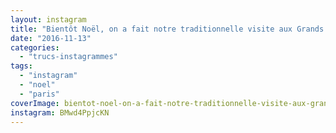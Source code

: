 ```yaml
---
layout: instagram
title: "Bientôt Noël, on a fait notre traditionnelle visite aux Grands Magasins #galerieslafayette #noel #paris"
date: "2016-11-13"
categories: 
  - "trucs-instagrammes"
tags: 
  - "instagram"
  - "noel"
  - "paris"
coverImage: bientot-noel-on-a-fait-notre-traditionnelle-visite-aux-grands-magasins-galerieslafayette-noel-paris.jpg
instagram: BMwd4PpjcKN
---
```


